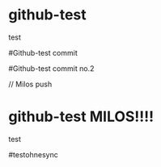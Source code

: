 # github-test
test


#Github-test commit


#Github-test commit no.2



// Milos push

# github-test MILOS!!!!
test

#testohnesync